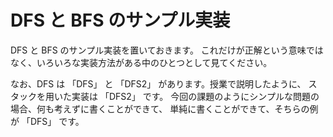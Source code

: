 # DFS と BFS のサンプル実装

DFS と BFS のサンプル実装を置いておきます。
これだけが正解という意味ではなく、いろいろな実装方法がある中のひとつとして見てください。

なお、DFS は 「DFS」 と 「DFS2」 があります。授業で説明したように、
スタックを用いた実装は 「DFS2」 です。
今回の課題のようにシンプルな問題の場合、何も考えずに書くことができて、
単純に書くことができて、そちらの例が 「DFS」 です。
